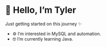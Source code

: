 # 👋 Hello, I’m Tyler
Just getting started on this journey ✨
- ⚙️ I’m interested in MySQL and automation.
- 🤓 I’m currently learning Java.

<!---
tylerjlivermore/tylerjlivermore is a ✨ special ✨ repository because its `README.md` (this file) appears on your GitHub profile.
You can click the Preview link to take a look at your changes.
--->

